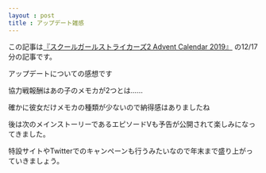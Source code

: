 ```yaml
---
layout : post
title : アップデート雑感
---
```


この記事は[『スクールガールストライカーズ2 Advent Calendar 2019』](https://adventar.org/calendars/4503) の12/17分の記事です。

アップデートについての感想です

協力戦報酬はあの子のメモカが2つとは……

確かに彼女だけメモカの種類が少ないので納得感はありましたね

後は次のメインストーリーであるエピソードVも予告が公開されて楽しみになってきました。

特設サイトやTwitterでのキャンペーンも行うみたいなので年末まで盛り上がっていきましょう。
